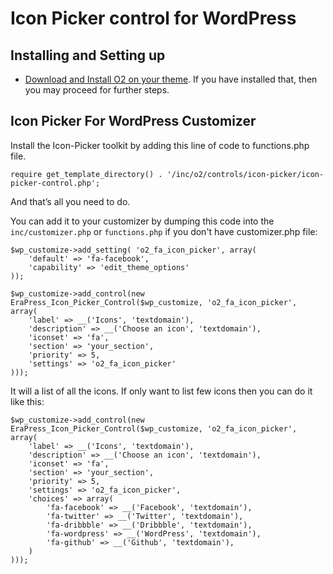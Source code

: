 # Icon Picker control for WordPress

## Installing and Setting up

- [Download and Install O2 on your theme](../../README.md). If you have installed that, then you may proceed for further steps.

## Icon Picker For WordPress Customizer

Install the Icon-Picker toolkit by adding this line of code to functions.php file.
```
require get_template_directory() . '/inc/o2/controls/icon-picker/icon-picker-control.php';
```
And that’s all you need to do.

You can add it to your customizer by dumping this code into the `inc/customizer.php` or `functions.php` if you don't have customizer.php file:
```
$wp_customize->add_setting( 'o2_fa_icon_picker', array(
    'default' => 'fa-facebook',
    'capability' => 'edit_theme_options'
));

$wp_customize->add_control(new EraPress_Icon_Picker_Control($wp_customize, 'o2_fa_icon_picker', array(
    'label' => __('Icons', 'textdomain'),
    'description' => __('Choose an icon', 'textdomain'),
    'iconset' => 'fa',
    'section' => 'your_section',
    'priority' => 5,
    'settings' => 'o2_fa_icon_picker'
)));
```
It will a list of all the icons. If only want to list few icons then you can do it like this:
```
$wp_customize->add_control(new EraPress_Icon_Picker_Control($wp_customize, 'o2_fa_icon_picker', array(
    'label' => __('Icons', 'textdomain'),
    'description' => __('Choose an icon', 'textdomain'),
    'iconset' => 'fa',
    'section' => 'your_section',
    'priority' => 5,
    'settings' => 'o2_fa_icon_picker',
    'choices' => array(
        'fa-facebook' => __('Facebook', 'textdomain'),
        'fa-twitter' => __('Twitter', 'textdomain'),
        'fa-dribbble' => __('Dribbble', 'textdomain'),
        'fa-wordpress' => __('WordPress', 'textdomain'),
        'fa-github' => __('Github', 'textdomain'),
    )
)));
```
